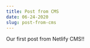 ```yaml
---
title: Post from CMS
date: 06-24-2020
slug: post-from-cms
---
```


Our first post from Netlify CMS!!

